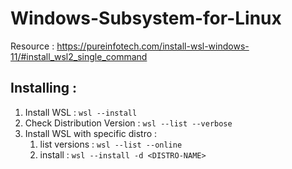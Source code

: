 # Windows-Subsystem-for-Linux

Resource : https://pureinfotech.com/install-wsl-windows-11/#install_wsl2_single_command

## Installing : 

1. Install WSL : `wsl --install`
2. Check Distribution Version : `wsl --list --verbose`
3. Install WSL with specific distro : 
	1. list versions : `wsl --list --online`
	2. install : `wsl --install -d <DISTRO-NAME>`
